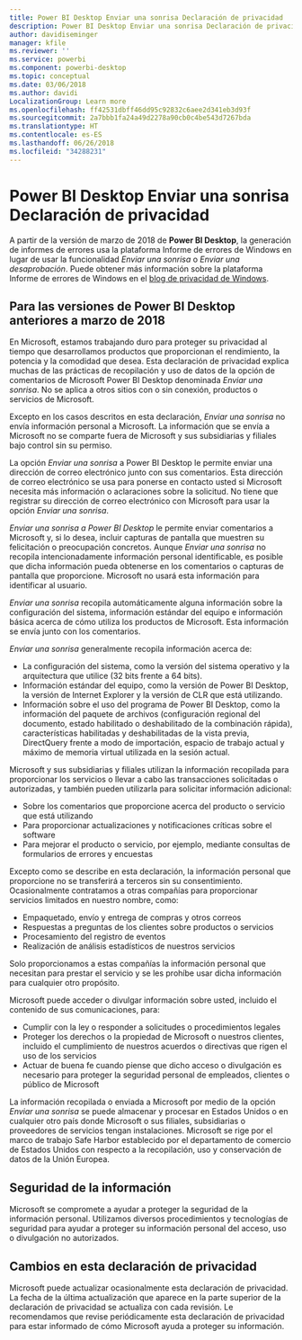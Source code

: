 ```yaml
---
title: Power BI Desktop Enviar una sonrisa Declaración de privacidad
description: Power BI Desktop Enviar una sonrisa Declaración de privacidad
author: davidiseminger
manager: kfile
ms.reviewer: ''
ms.service: powerbi
ms.component: powerbi-desktop
ms.topic: conceptual
ms.date: 03/06/2018
ms.author: davidi
LocalizationGroup: Learn more
ms.openlocfilehash: ff42531dbff46dd95c92832c6aee2d341eb3d93f
ms.sourcegitcommit: 2a7bbb1fa24a49d2278a90cb0c4be543d7267bda
ms.translationtype: HT
ms.contentlocale: es-ES
ms.lasthandoff: 06/26/2018
ms.locfileid: "34288231"
---
```

# <a name="power-bi-desktop-send-a-smile-privacy-statement"></a>Power BI Desktop Enviar una sonrisa Declaración de privacidad

A partir de la versión de marzo de 2018 de **Power BI Desktop**, la generación de informes de errores usa la plataforma Informe de errores de Windows en lugar de usar la funcionalidad *Enviar una sonrisa* o *Enviar una desaprobación*. Puede obtener más información sobre la plataforma Informe de errores de Windows en el [blog de privacidad de Windows](https://blogs.windows.com/windowsexperience/2018/01/24/microsoft-introduces-new-privacy-tools-ahead-of-data-privacy-day/). 

## <a name="for-versions-of-power-bi-desktop-prior-to-march-2018"></a>Para las versiones de Power BI Desktop anteriores a marzo de 2018

En Microsoft, estamos trabajando duro para proteger su privacidad al tiempo que desarrollamos productos que proporcionan el rendimiento, la potencia y la comodidad que desea. Esta declaración de privacidad explica muchas de las prácticas de recopilación y uso de datos de la opción de comentarios de Microsoft Power BI Desktop denominada *Enviar una sonrisa*. No se aplica a otros sitios con o sin conexión, productos o servicios de Microsoft.

Excepto en los casos descritos en esta declaración, *Enviar una sonrisa* no envía información personal a Microsoft. La información que se envía a Microsoft no se comparte fuera de Microsoft y sus subsidiarias y filiales bajo control sin su permiso.

La opción *Enviar una sonrisa* a Power BI Desktop le permite enviar una dirección de correo electrónico junto con sus comentarios. Esta dirección de correo electrónico se usa para ponerse en contacto usted si Microsoft necesita más información o aclaraciones sobre la solicitud. No tiene que registrar su dirección de correo electrónico con Microsoft para usar la opción *Enviar una sonrisa*.

*Enviar una sonrisa a Power BI Desktop* le permite enviar comentarios a Microsoft y, si lo desea, incluir capturas de pantalla que muestren su felicitación o preocupación concretos. Aunque *Enviar una sonrisa* no recopila intencionadamente información personal identificable, es posible que dicha información pueda obtenerse en los comentarios o capturas de pantalla que proporcione. Microsoft no usará esta información para identificar al usuario.

*Enviar una sonrisa* recopila automáticamente alguna información sobre la configuración del sistema, información estándar del equipo e información básica acerca de cómo utiliza los productos de Microsoft. Esta información se envía junto con los comentarios.

*Enviar una sonrisa* generalmente recopila información acerca de:

* La configuración del sistema, como la versión del sistema operativo y la arquitectura que utilice (32 bits frente a 64 bits).
* Información estándar del equipo, como la versión de Power BI Desktop, la versión de Internet Explorer y la versión de CLR que está utilizando.
* Información sobre el uso del programa de Power BI Desktop, como la información del paquete de archivos (configuración regional del documento, estado habilitado o deshabilitado de la combinación rápida), características habilitadas y deshabilitadas de la vista previa, DirectQuery frente a modo de importación, espacio de trabajo actual y máximo de memoria virtual utilizada en la sesión actual.

Microsoft y sus subsidiarias y filiales utilizan la información recopilada para proporcionar los servicios o llevar a cabo las transacciones solicitadas o autorizadas, y también pueden utilizarla para solicitar información adicional:

* Sobre los comentarios que proporcione acerca del producto o servicio que está utilizando
* Para proporcionar actualizaciones y notificaciones críticas sobre el software
* Para mejorar el producto o servicio, por ejemplo, mediante consultas de formularios de errores y encuestas

Excepto como se describe en esta declaración, la información personal que proporcione no se transferirá a terceros sin su consentimiento. Ocasionalmente contratamos a otras compañías para proporcionar servicios limitados en nuestro nombre, como:

* Empaquetado, envío y entrega de compras y otros correos
* Respuestas a preguntas de los clientes sobre productos o servicios
* Procesamiento del registro de eventos
* Realización de análisis estadísticos de nuestros servicios

Solo proporcionamos a estas compañías la información personal que necesitan para prestar el servicio y se les prohíbe usar dicha información para cualquier otro propósito.

Microsoft puede acceder o divulgar información sobre usted, incluido el contenido de sus comunicaciones, para:

* Cumplir con la ley o responder a solicitudes o procedimientos legales
* Proteger los derechos o la propiedad de Microsoft o nuestros clientes, incluido el cumplimiento de nuestros acuerdos o directivas que rigen el uso de los servicios
* Actuar de buena fe cuando piense que dicho acceso o divulgación es necesario para proteger la seguridad personal de empleados, clientes o público de Microsoft

La información recopilada o enviada a Microsoft por medio de la opción *Enviar una sonrisa* se puede almacenar y procesar en Estados Unidos o en cualquier otro país donde Microsoft o sus filiales, subsidiarias o proveedores de servicios tengan instalaciones. Microsoft se rige por el marco de trabajo Safe Harbor establecido por el departamento de comercio de Estados Unidos con respecto a la recopilación, uso y conservación de datos de la Unión Europea.

## <a name="security-of-your-information"></a>Seguridad de la información
Microsoft se compromete a ayudar a proteger la seguridad de la información personal. Utilizamos diversos procedimientos y tecnologías de seguridad para ayudar a proteger su información personal del acceso, uso o divulgación no autorizados.

## <a name="changes-to-this-privacy-statement"></a>Cambios en esta declaración de privacidad
Microsoft puede actualizar ocasionalmente esta declaración de privacidad. La fecha de la última actualización que aparece en la parte superior de la declaración de privacidad se actualiza con cada revisión. Le recomendamos que revise periódicamente esta declaración de privacidad para estar informado de cómo Microsoft ayuda a proteger su información.

